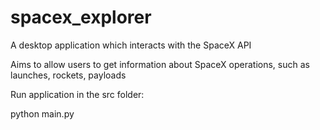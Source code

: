 
# spacex_explorer

A desktop application which interacts with the SpaceX API  

Aims to allow users to get information about SpaceX operations, such as launches, rockets, payloads  

Run application in the src folder:  

  python main.py
